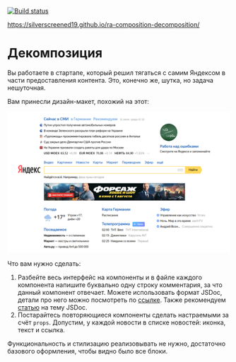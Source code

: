 [![Build status](https://ci.appveyor.com/api/projects/status/5gy6kkp860bm2naa?svg=true)](https://ci.appveyor.com/project/Silverscreened19/ra-composition-decomposition)

https://silverscreened19.github.io/ra-composition-decomposition/

Декомпозиция
===

Вы работаете в стартапе, который решил тягаться с самим Яндексом в части предоставления контента. Это, конечно же, шутка, но задача нешуточная.

Вам принесли дизайн-макет, похожий на этот:

![](./src/assets/decomposition.png)

Что вам нужно сделать:

1. Разбейте весь интерфейс на компоненты и в файле каждого компонента напишите буквально одну строку комментария, за что данный компонент отвечает. Можете использовать формат JSDoc, детали про него можно посмотреть по [ссылке](https://react-styleguidist.js.org/docs/documenting/). Также рекомендуем [статью](https://medium.com/@antonkrinitsyn/jsdoc-react-5e6c530880a0) на тему JSDoc.
2. Постарайтесь повторяющиеся компоненты сделать настраемыми за счёт `props`. Допустим, у каждой новости в списке новостей: иконка, текст и ссылка.

Функциональность и стилизацию реализовывать не нужно, достаточно базового оформления, чтобы видно было все блоки.
